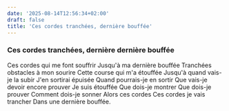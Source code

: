 ```yaml
---
date: '2025-08-14T12:56:34+02:00'
draft: false
title: 'Ces cordes tranchées, dernière bouffée'
---
```


### Ces cordes tranchées, dernière dernière bouffée

Ces cordes qui me font souffrir
Jusqu'à ma dernière bouffée 
Tranchées obstacles à mon sourire 
Cette course qui m'a étouffée
Jusqu'à quand vais-je la subir
J'en sortirai épuisée
Quand pourrais-je en sortir
Que vais-je devoir encore prouver
Je suis étouffée 
Que dois-je montrer
Que dois-je prouver
Comment dois-je sonner
Alors ces cordes
Ces cordes je vais trancher
Dans une dernière bouffée.
